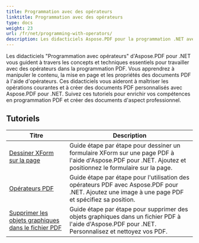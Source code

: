 ```yaml
---
title: Programmation avec des opérateurs
linktitle: Programmation avec des opérateurs
type: docs
weight: 23
url: /fr/net/programming-with-operators/
description: Les didacticiels Aspose.PDF pour la programmation .NET avec des opérateurs vous enseignent les techniques essentielles pour travailler avec des opérateurs dans la programmation PDF.
---
```


Les didacticiels "Programmation avec opérateurs" d'Aspose.PDF pour .NET vous guident à travers les concepts et techniques essentiels pour travailler avec des opérateurs dans la programmation PDF. Vous apprendrez à manipuler le contenu, la mise en page et les propriétés des documents PDF à l'aide d'opérateurs. Ces didacticiels vous aideront à maîtriser les opérations courantes et à créer des documents PDF personnalisés avec Aspose.PDF pour .NET. Suivez ces tutoriels pour enrichir vos compétences en programmation PDF et créer des documents d'aspect professionnel.

## Tutoriels
| Titre | Description |
| --- | --- | 
| [Dessiner XForm sur la page](./draw-xform-on-page/) | Guide étape par étape pour dessiner un formulaire XForm sur une page PDF à l'aide d'Aspose.PDF pour .NET. Ajoutez et positionnez le formulaire sur la page. |  
| [Opérateurs PDF](./pdf-operators/) | Guide étape par étape pour l'utilisation des opérateurs PDF avec Aspose.PDF pour .NET. Ajoutez une image à une page PDF et spécifiez sa position. |  
| [Supprimer les objets graphiques dans le fichier PDF](./remove-graphics-objects/) | Guide étape par étape pour supprimer des objets graphiques dans un fichier PDF à l'aide d'Aspose.PDF pour .NET. Personnalisez et nettoyez vos PDF. |  